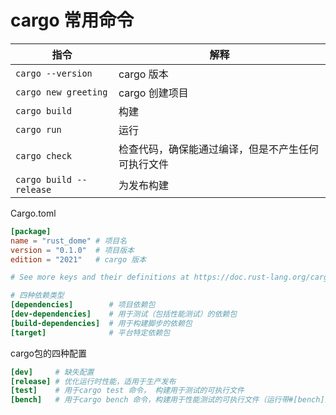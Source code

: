 # cargo 常用命令

| 指令 | 解释                                               |
| ------ | ---------------------------------------------------- |
| `cargo --version`     | cargo 版本                                         |
| `cargo new greeting`     | cargo 创建项目                                     |
| `cargo build`     | 构建                                               |
| `cargo run`     | 运行                                               |
| `cargo check`     | 检查代码，确保能通过编译，但是不产生任何可执行文件 |
| `cargo build --release`     | 为发布构建                                         |

Cargo.toml

```toml
[package]
name = "rust_dome" # 项目名
version = "0.1.0"  # 项目版本
edition = "2021"   # cargo 版本

# See more keys and their definitions at https://doc.rust-lang.org/cargo/reference/manifest.html

# 四种依赖类型
[dependencies]        # 项目依赖包
[dev-dependencies]    # 用于测试（包括性能测试）的依赖包
[build-dependencies]  # 用于构建脚步的依赖包
[target]              # 平台特定依赖包
```

cargo包的四种配置

```toml
[dev]     # 缺失配置
[release] # 优化运行时性能，适用于生产发布
[test]    # 用于cargo test 命令， 构建用于测试的可执行文件
[bench]   # 用于cargo bench 命令，构建用于性能测试的可执行文件（运行带#[bench]注解的函数）
```

